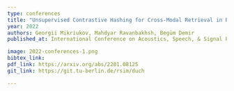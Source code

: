 ```yaml
---
type: conferences
title: "Unsupervised Contrastive Hashing for Cross-Modal Retrieval in Remote Sensing"
year: 2022
authors: Georgii Mikriukov, Mahdyar Ravanbakhsh, Begüm Demir
published_at: International Conference on Acoustics, Speech, & Signal Processing (ICASSP), Singapore, 2022

image: 2022-conferences-1.png
bibtex_link:
pdf_link: https://arxiv.org/abs/2201.08125
git_link: https://git.tu-berlin.de/rsim/duch

---
```

